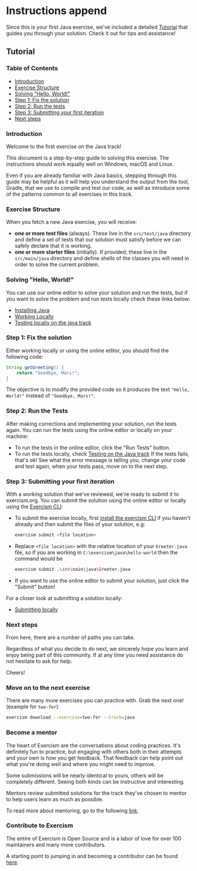 # Instructions append

Since this is your first Java exercise, we've included a detailed [Tutorial] that guides you through your solution. Check it out for tips and assistance!

## Tutorial

### Table of Contents

- [Introduction]
- [Exercise Structure]
- [Solving "Hello, World!"]
- [Step 1: Fix the solution]
- [Step 2: Run the tests]
- [Step 3: Submitting your first iteration]
- [Next steps]

### Introduction

Welcome to the first exercise on the Java track!

This document is a step-by-step guide to solving this exercise.
The instructions should work equally well on Windows, macOS and Linux.

Even if you are already familiar with Java basics, stepping through this guide may be helpful as it will help you understand the output from the tool, Gradle, that we use to compile and test our code, as well as introduce some of the patterns common to all exercises in this track.

### Exercise Structure

When you fetch a new Java exercise, you will receive:

- __one or more test files__ (always).
These live in the `src/test/java` directory and define a set of tests that our solution must satisfy before we can safely declare that it is working.
- __one or more starter files__ (initially).
If provided, these live in the `src/main/java` directory and define shells of the classes you will need in order to solve the current problem.

### Solving "Hello, World!"

You can use our online editor to solve your solution and run the tests, but if you want to solve the problem and run tests locally check these links below:

- [Installing Java]
- [Working Locally]
- [Testing locally on the java track]

### Step 1: Fix the solution

Either working locally or using the online editor, you should find the following code:

```java
String getGreeting() {
    return "Goodbye, Mars!";
}
```

The objective is to modify the provided code so it produces the text `"Hello, World!"` instead of `"Goodbye, Mars!"`.

### Step 2: Run the Tests

After making corrections and implementing your solution, run the tests again.
You can run the tests using the online editor or locally on your machine:

- To run the tests in the online editor, click the "Run Tests" button.
- To run the tests locally, check [Testing on the Java track][Testing locally on the java track] If the tests fails, that's ok! See what the error message is telling you, change your code and test again, when your tests pass, move on to the next step.

### Step 3: Submitting your first iteration

With a working solution that we've reviewed, we're ready to submit it to exercism.org.
You can submit the solution using the online editor or locally using the [Exercism CLI][Working Locally]:

- To submit the exercise locally, first [install the exercism CLI][Working Locally] if you haven't already and then submit the files of your solution, e.g:

  ```sh
  exercism submit <file location>
  ```

- Replace `<file location>` with the relative location of your `Greeter.java` file, so if you are working in `C:\exercism\java\hello-world` then the command would be

  ```sh
  exercism submit .\src\main\java\Greeter.java
  ```

- If you want to use the online editor to submit your solution, just click the "Submit" button!

For a closer look at submitting a solution locally:

- [Submitting locally][Working Locally]

### Next steps

From here, there are a number of paths you can take.

Regardless of what you decide to do next, we sincerely hope you learn and enjoy being part of this community.
If at any time you need assistance do not hesitate to ask for help.

Cheers!

### Move on to the next exercise

There are many more exercises you can practice with.
Grab the next one! (example for `two-fer`)

```sh
exercism download --exercise=two-fer --track=java
```

### Become a mentor

The heart of Exercism are the conversations about coding practices.
It's definitely fun to practice, but engaging with others both in their attempts and your own is how you get feedback.
That feedback can help point out what you're doing well and where you might need to improve.

Some submissions will be nearly identical to yours, others will be completely different.
Seeing both kinds can be instructive and interesting.

Mentors review submitted solutions for the track they've chosen to mentor to help users learn as much as possible.

To read more about mentoring, go to the following [link][Mentoring].

### Contribute to Exercism

The entire of Exercism is Open Source and is a labor of love for over 100 maintainers and many more contributors.

A starting point to jumping in and becoming a contributor can be found [here][Contributing].

[Tutorial]: #tutorial
[Introduction]: #introduction
[Exercise Structure]: #exercise-structure
[Solving "Hello, World!"]: #solving-hello-world
[Step 1: Fix the solution]: #step-1-fix-the-solution
[Step 2: Run the tests]: #step-2-run-the-tests
[Step 3: Submitting your first iteration]: #step-3-submitting-your-first-iteration
[Next steps]: #next-steps
[Mentoring]: https://exercism.org/docs/mentoring
[Contributing]: https://github.com/exercism/docs/tree/main/building
[Installing Java]: https://exercism.org/docs/tracks/java/installation
[Working Locally]: https://exercism.org/docs/using/solving-exercises/working-locally
[Testing locally on the java track]: https://exercism.org/docs/tracks/java/tests
